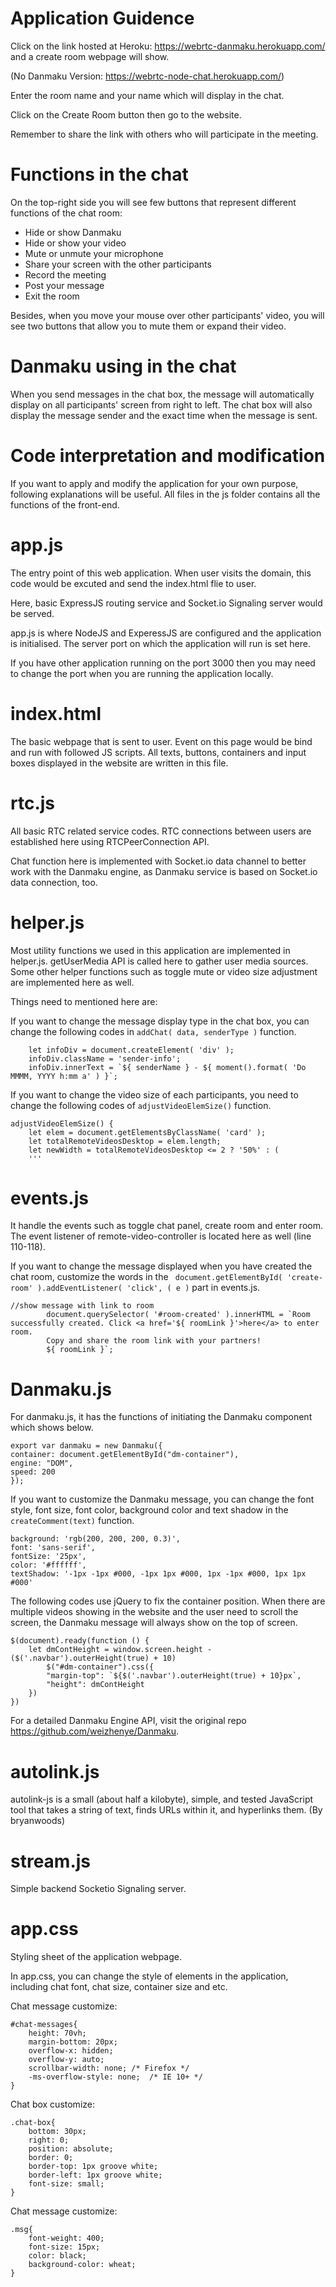 # Application Guidence
Click on the link hosted at Heroku: https://webrtc-danmaku.herokuapp.com/ and a create room webpage will show.

(No Danmaku Version: https://webrtc-node-chat.herokuapp.com/)

Enter the room name and your name which will display in the chat.

Click on the Create Room button then go to the website. 

Remember to share the link with others who will participate in the meeting.

# Functions in the chat
On the top-right side you will see few buttons that represent different functions of the chat room:
- Hide or show Danmaku
- Hide or show your video
- Mute or unmute your microphone
- Share your screen with the other participants
- Record the meeting
- Post your message
- Exit the room

Besides, when you move your mouse over other participants' video, you will see two buttons that allow you to mute them or expand their video.

# Danmaku using in the chat
When you send messages in the chat box, the message will automatically display on all participants' screen from right to left. The chat box will also display the message sender and the exact time when the message is sent.

# Code interpretation and modification
If you want to apply and modify the application for your own purpose, following explanations will be useful. All files in the js folder contains all the functions of the front-end.

# app.js 
The entry point of this web application. When user visits the domain, this code would be excuted and send the index.html flie to user.

 Here, basic ExpressJS routing service and Socket.io Signaling server would be served. 
 
 app.js is where NodeJS and ExperessJS are configured and the application is initialised. The server port on which the application will run is set here. 
 
 If you have other application running on the port 3000 then you may need to change the port when you are running the application locally. 

# index.html
The basic webpage that is sent to user. Event on this page would be bind and run with followed JS scripts. All texts, buttons, containers and input boxes displayed in the website are written in this file. 

# rtc.js
All basic RTC related service codes. RTC connections between users are established here using RTCPeerConnection API. 

Chat function here is implemented with Socket.io data channel to better work with the Danmaku engine, as Danmaku service is based on Socket.io data connection, too. 

# helper.js
Most utility functions we used in this application are implemented in helper.js. getUserMedia API is called here to gather user media sources. Some other helper functions such as toggle mute or video size adjustment are implemented here as well.

Things need to mentioned here are:

If you want to change the message display type in the chat box, you can change the following codes in `addChat( data, senderType )` function.

        let infoDiv = document.createElement( 'div' );
        infoDiv.className = 'sender-info';
        infoDiv.innerText = `${ senderName } - ${ moment().format( 'Do MMMM, YYYY h:mm a' ) }`;

If you want to change the video size of each participants, you need to change the following codes of `adjustVideoElemSize()` function.

    adjustVideoElemSize() {
        let elem = document.getElementsByClassName( 'card' );
        let totalRemoteVideosDesktop = elem.length;
        let newWidth = totalRemoteVideosDesktop <= 2 ? '50%' : (
        '''

# events.js
It handle the events such as toggle chat panel, create room and enter room. The event listener of remote-video-controller is located here as well (line 110-118).

If you want to change the message displayed when you have created the chat room, customize the words in the ` document.getElementById( 'create-room' ).addEventListener( 'click', ( e )` part in events.js.

    //show message with link to room
            document.querySelector( '#room-created' ).innerHTML = `Room successfully created. Click <a href='${ roomLink }'>here</a> to enter room. 
            Copy and share the room link with your partners!
            ${ roomLink }`;

# Danmaku.js
For danmaku.js, it has the functions of initiating the Danmaku component which shows below.

    export var danmaku = new Danmaku({
    container: document.getElementById("dm-container"),
    engine: "DOM",
    speed: 200
    });

If you want to customize the Danmaku message, you can change the font style, font size, font color, background color and text shadow in the `createComment(text)` function.

    background: 'rgb(200, 200, 200, 0.3)',
    font: 'sans-serif',
    fontSize: '25px',
    color: '#ffffff',
    textShadow: '-1px -1px #000, -1px 1px #000, 1px -1px #000, 1px 1px #000'


The following codes use jQuery to fix the container position. When there are multiple videos showing in the website and the user need to scroll the screen, the Danmaku message will always show on the top of screen.

    $(document).ready(function () {
        let dmContHeight = window.screen.height - ($('.navbar').outerHeight(true) + 10)
            $("#dm-container").css({
            "margin-top": `${$('.navbar').outerHeight(true) + 10}px`,
            "height": dmContHeight
        })
    })

For a detailed Danmaku Engine API, visit the original repo https://github.com/weizhenye/Danmaku. 

# autolink.js
autolink-js is a small (about half a kilobyte), simple, and tested JavaScript tool that takes a string of text, finds URLs within it, and hyperlinks them. (By bryanwoods)

# stream.js
Simple backend Socketio Signaling server.

# app.css
Styling sheet of the application webpage.

In app.css, you can change the style of elements in the application, including chat font, chat size, container size and etc.

Chat message customize:

    #chat-messages{
        height: 70vh;
        margin-bottom: 20px;
        overflow-x: hidden;
        overflow-y: auto;
        scrollbar-width: none; /* Firefox */
        -ms-overflow-style: none;  /* IE 10+ */
    }
Chat box customize:

    .chat-box{
        bottom: 30px;
        right: 0;
        position: absolute;
        border: 0;
        border-top: 1px groove white;
        border-left: 1px groove white;
        font-size: small;
    }
Chat message customize:

    .msg{
        font-weight: 400;
        font-size: 15px;
        color: black;
        background-color: wheat;
    }
